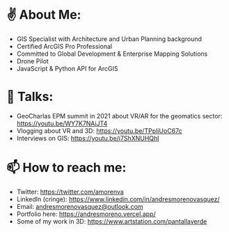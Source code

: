# ✌️ About Me:
- GIS Specialist with Architecture and Urban Planning background
- Certified ArcGIS Pro Professional
- Committed to Global Development & Enterprise Mapping Solutions
- Drone Pilot
- JavaScript & Python API for ArcGIS

# 📼 Talks:
- GeoCharlas EPM summit in 2021 about VR/AR for the geomatics sector: https://youtu.be/WY7K7NAiJT4
- Vlogging about VR and 3D: https://youtu.be/TPpIiUoC67c
- Interviews on GIS: https://youtu.be/i7ShXNUHQhI

# 📫 How to reach me:
- Twitter: https://twitter.com/amorenva
- LinkedIn (cringe): https://www.linkedin.com/in/andresmorenovasquez/
- Email: andresmorenovasquez@outlook.com
- Portfolio here: https://andresmoreno.vercel.app/
- Some of my work in 3D: https://www.artstation.com/pantallaverde

<!---
andriusmv/andriusmv is a ✨ special ✨ repository because its `README.md` (this file) appears on your GitHub profile.
You can click the Preview link to take a look at your changes.
--->
